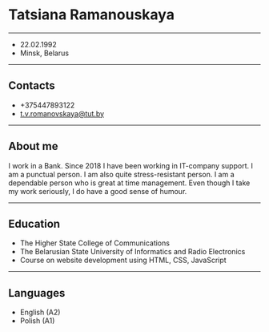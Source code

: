 # Tatsiana Ramanouskaya  
***
+ 22.02.1992 
+ Minsk, Belarus
***
## Contacts  
+ +375447893122
+ <t.v.romanovskaya@tut.by>  
***
## About me  
 I work in a Bank. Since 2018 I have been working in IT-company support. I am a punctual person. I am also quite stress-resistant person.
 I am a dependable person who is great at time management. Even though I take my work seriously, I do have a good sense of humour.  
 ***
 ## Education  
 + The Higher State College of Communications
 + The Belarusian State University of Informatics and Radio Electronics
 + Course on website development using HTML, CSS, JavaScript  
***
## Languages  
+ English (A2)
+ Polish (A1)
